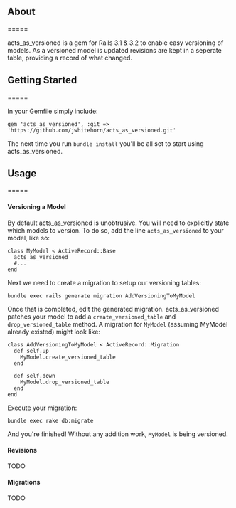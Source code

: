 ## About ##
=====

acts_as_versioned is a gem for Rails 3.1 & 3.2 to enable easy versioning of models. As a versioned model is updated revisions are kept in a seperate table, providing a record of what changed.

## Getting Started ##
=====

In your Gemfile simply include:

    gem 'acts_as_versioned', :git => 'https://github.com/jwhitehorn/acts_as_versioned.git'
    
The next time you run `bundle install` you'll be all set to start using acts_as_versioned.  

## Usage ##
=====

#### Versioning a Model ####
By default acts_as_versioned is unobtrusive. You will need to explicitly state which models to version. To do so, add the line `acts_as_versioned` to your model, like so:

    class MyModel < ActiveRecord::Base
      acts_as_versioned
      #...
    end
    
Next we need to create a migration to setup our versioning tables:

    bundle exec rails generate migration AddVersioningToMyModel
    
Once that is completed, edit the generated migration. acts_as_versioned patches your model to add a `create_versioned_table` and `drop_versioned_table` method. A migration for `MyModel` (assuming MyModel already existed) might look like:

    class AddVersioningToMyModel < ActiveRecord::Migration
      def self.up
        MyModel.create_versioned_table
      end

      def self.down
        MyModel.drop_versioned_table
      end
    end

Execute your migration:
    
    bundle exec rake db:migrate
    
And you're finished! Without any addition work, `MyModel` is being versioned.

#### Revisions ####
TODO

#### Migrations ####
TODO
